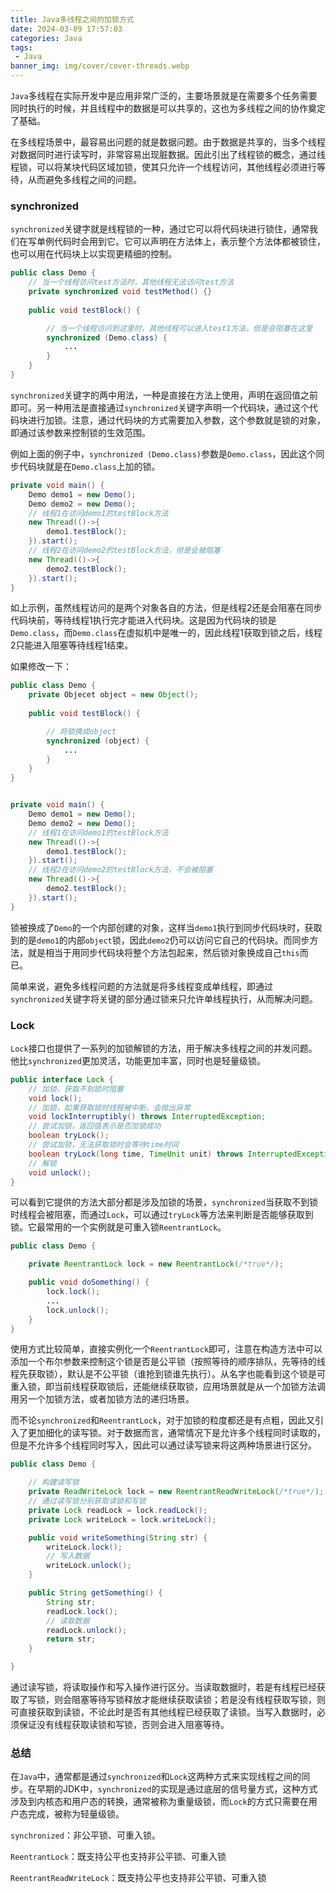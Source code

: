 ```yaml
---
title: Java多线程之间的加锁方式
date: 2024-03-09 17:57:03
categories: Java
tags:
 - Java
banner_img: img/cover/cover-threads.webp
---
```


`Java`多线程在实际开发中是应用非常广泛的，主要场景就是在需要多个任务需要同时执行的时候，并且线程中的数据是可以共享的，这也为多线程之间的协作奠定了基础。

在多线程场景中，最容易出问题的就是数据问题。由于数据是共享的，当多个线程对数据同时进行读写时，非常容易出现脏数据。因此引出了线程锁的概念，通过线程锁，可以将某块代码区域加锁，使其只允许一个线程访问，其他线程必须进行等待，从而避免多线程之间的问题。

### synchronized 

`synchronized`关键字就是线程锁的一种，通过它可以将代码块进行锁住，通常我们在写单例代码时会用到它。它可以声明在方法体上，表示整个方法体都被锁住，也可以用在代码块上以实现更精细的控制。

```java
public class Demo {
	// 当一个线程访问test方法时，其他线程无法访问test方法
    private synchronized void testMethod() {}
    
    public void testBlock() {

        // 当一个线程访问到这里时，其他线程可以进入test1方法，但是会阻塞在这里
        synchronized (Demo.class) {
            ...
        }
    }
}
```

`synchronized`关键字的两中用法，一种是直接在方法上使用，声明在返回值之前即可。另一种用法是直接通过`synchronized`关键字声明一个代码块，通过这个代码块进行加锁。注意，通过代码块的方式需要加入参数，这个参数就是锁的对象，即通过该参数来控制锁的生效范围。

例如上面的例子中，`synchronized (Demo.class)`参数是`Demo.class`，因此这个同步代码块就是在`Demo.class`上加的锁。

```java
private void main() {
    Demo demo1 = new Demo();
    Demo demo2 = new Demo();
    // 线程1在访问demo1的testBlock方法
    new Thread(()->{
        demo1.testBlock();
    }).start();
    // 线程2在访问demo2的testBlock方法，但是会被阻塞
    new Thread(()->{
        demo2.testBlock();
    }).start();      
}
```

如上示例，虽然线程访问的是两个对象各自的方法，但是线程2还是会阻塞在同步代码块前，等待线程1执行完才能进入代码块。这是因为代码块的锁是`Demo.class`，而`Demo.class`在虚拟机中是唯一的，因此线程1获取到锁之后，线程2只能进入阻塞等待线程1结束。

如果修改一下：

```java
public class Demo {
	private Objecet object = new Object();
    
    public void testBlock() {

        // 将锁换成object
        synchronized (object) {
            ...
        }
    }
}


private void main() {
    Demo demo1 = new Demo();
    Demo demo2 = new Demo();
    // 线程1在访问demo1的testBlock方法
    new Thread(()->{
        demo1.testBlock();
    }).start();
    // 线程2在访问demo2的testBlock方法，不会被阻塞
    new Thread(()->{
        demo2.testBlock();
    }).start();      
}
```

 锁被换成了`Demo`的一个内部创建的对象，这样当`demo1`执行到同步代码块时，获取到的是`demo1`的内部`object`锁，因此`demo2`仍可以访问它自己的代码块。而同步方法，就是相当于用同步代码块将整个方法包起来，然后锁对象换成自己`this`而已。

简单来说，避免多线程问题的方法就是将多线程变成单线程，即通过`synchronized`关键字将关键的部分通过锁来只允许单线程执行，从而解决问题。

### Lock

`Lock`接口也提供了一系列的加锁解锁的方法，用于解决多线程之间的并发问题。他比`synchronized`更加灵活，功能更加丰富，同时也是轻量级锁。

```java
public interface Lock {
    // 加锁，获取不到锁时阻塞
    void lock();
    // 加锁，如果获取锁时线程被中断，会抛出异常
    void lockInterruptibly() throws InterruptedException;
    // 尝试加锁，返回值表示是否加锁成功
    boolean tryLock();
    // 尝试加锁，无法获取锁时会等待time时间
    boolean tryLock(long time, TimeUnit unit) throws InterruptedException;
    // 解锁
    void unlock();
}
```

可以看到它提供的方法大部分都是涉及加锁的场景，`synchronized`当获取不到锁时线程会被阻塞，而通过`Lock`，可以通过`tryLock`等方法来判断是否能够获取到锁。它最常用的一个实例就是可重入锁`ReentrantLock`。

```java
public class Demo {

    private ReentrantLock lock = new ReentrantLock(/*true*/);

    public void doSomething() {
        lock.lock();
        ...
        lock.unlock();
    }
}
```

使用方式比较简单，直接实例化一个`ReentrantLock`即可，注意在构造方法中可以添加一个布尔参数来控制这个锁是否是公平锁（按照等待的顺序排队，先等待的线程先获取锁），默认是不公平锁（谁抢到锁谁先执行）。从名字也能看到这个锁是可重入锁，即当前线程获取锁后，还能继续获取锁，应用场景就是从一个加锁方法调用另一个加锁方法，或者加锁方法的递归场景。

而不论`synchronized`和`ReentrantLock`，对于加锁的粒度都还是有点粗，因此又引入了更加细化的读写锁。对于数据而言，通常情况下是允许多个线程同时读取的，但是不允许多个线程同时写入，因此可以通过读写锁来将这两种场景进行区分。

```java
public class Demo {

    // 构建读写锁
    private ReadWriteLock lock = new ReentrantReadWriteLock(/*true*/);
    // 通过读写锁分别获取读锁和写锁
    private Lock readLock = lock.readLock();
    private Lock writeLock = lock.writeLock();

    public void writeSomething(String str) {
        writeLock.lock();
        // 写入数据
        writeLock.unlock();
    }

    public String getSomething() {
        String str;
        readLock.lock();
        // 读取数据
        readLock.unlock();
        return str;
    }

}
```

通过读写锁，将读取操作和写入操作进行区分。当读取数据时，若是有线程已经获取了写锁，则会阻塞等待写锁释放才能继续获取读锁；若是没有线程获取写锁，则可直接获取到读锁，不论此时是否有其他线程已经获取了读锁。当写入数据时，必须保证没有线程获取读锁和写锁，否则会进入阻塞等待。

### 总结

在`Java`中，通常都是通过`synchronized`和`Lock`这两种方式来实现线程之间的同步。在早期的JDK中，`synchronized`的实现是通过底层的信号量方式，这种方式涉及到内核态和用户态的转换，通常被称为重量级锁，而`Lock`的方式只需要在用户态完成，被称为轻量级锁。

`synchronized`：非公平锁、可重入锁。

`ReentrantLock`：既支持公平也支持非公平锁、可重入锁

`ReentrantReadWriteLock`：既支持公平也支持非公平锁、可重入锁
